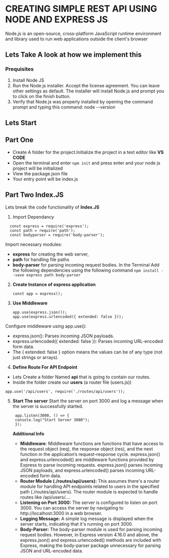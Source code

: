 # CREATING SIMPLE REST API USING NODE AND EXPRESS JS
Node.js is an open-source, cross-platform JavaScript runtime environment and library used to run web applications outside the client's browser
## Lets Take A look at how we implement this
### Prequisites
1. Install Node JS
2. Run the Node.js installer. Accept the license agreement. You can leave other settings as default. The installer will install Node.js and prompt you to click on the finish button.
3. Verify that Node.js was properly installed by opening the command prompt and typing this command: node --version
## Lets Start
## Part One
* Create A folder for the project.Initialize the project in a text editor like **VS CODE**
* Open the terminal and enter ``` npm init ``` and press enter and your node js project will be initialized
* View the package.json file
* Your entry point will be index.js
## Part Two Index.JS
Lets break the code functionality of **Index.JS**
1. Import Dependancy
```
  const express = require('express');
  const path = require('path');
  const bodyparser = require('body-parser');
```
Import necessary modules: 
* **express** for creating the web server, 
* **path** for handling file paths
* **body-parser** for parsing incoming request bodies.
In the Terminal Add the following dependencies using the following command ``` npm install --save express path body-parser ```

2. **Create Instance of express application**
   
   ```
   const app = express();
   
   ```
3. **Use Middleware**
   ```
   app.use(express.json());
   app.use(express.urlencoded({ extended: false }));

   ```
  Configure middleware using app.use():
  * express.json(): Parses incoming JSON payloads.
  * express.urlencoded({ extended: false }): Parses incoming URL-encoded form data.
  * The { extended: false } option means the values can be of any type (not just strings or arrays).
    
4. **Define Route For API Endpoint**
  * Lets Create a folder Named **api** that is going to contain our routes.
  * Inside the folder create our **users** (a router file (users.js))
  ```
  app.use('/api/users', require('./routes/api/users'));

  ```
5. **Start The server**
   Start the server on port 3000 and log a message when the server is successfully started.
   ```
    app.listen(3000, () => {
    console.log("Start Server 3000");
    });

   ```

   **Additional Info**
   * **Middleware**:
    Middleware functions are functions that have access to the request object (req), the response object (res), and the next function in the application’s request-response cycle.
    express.json() and express.urlencoded() are middleware functions provided by Express to parse incoming requests. express.json() parses incoming JSON payloads, and express.urlencoded() parses incoming URL-encoded form data.
    * **Router Module (./routes/api/users):**
    This assumes there's a router module for handling API endpoints related to users in the specified path (./routes/api/users). The router module is expected to handle routes like /api/users/....
    * **Listening on Port 3000:**
    The server is configured to listen on port 3000. You can access the server by navigating to http://localhost:3000 in a web browser.
    * **Logging Message:**
    A simple log message is displayed when the server starts, indicating that it's running on port 3000.
    * **Body-Parser:**
    The body-parser module is used for parsing incoming request bodies. However, in Express version 4.16.0 and above, the express.json() and express.urlencoded() methods are included with Express, making the body-parser package unnecessary for parsing JSON and URL-encoded data.

